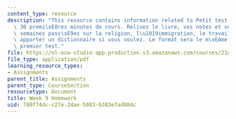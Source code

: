 ```yaml
---
content_type: resource
description: "This resource contains information related to Petit test, pendant les\
  \ 30 premi\xE8res minutes de cours. Relisez le livre, vos notes et vos devoirs des\
  \ semaines pass\xE9es sur la religion, l\u2019immigration, le travail. Vous pouvez\
  \ apporter un dictionnaire si vous voulez. Le format sera le m\xEAme que pour le\
  \ premier test."
file: https://ol-ocw-studio-app-production.s3.amazonaws.com/courses/21g-315-cross-cultural-perspectives-on-contemporary-french-society-fall-2011/780f74dcc27e2dae5083b383efad884c_MIT21G_315F11_hmkwk9.pdf
file_type: application/pdf
learning_resource_types:
- Assignments
parent_title: Assignments
parent_type: CourseSection
resourcetype: Document
title: Week 9 Homework
uid: 780f74dc-c27e-2dae-5083-b383efad884c
---
```

